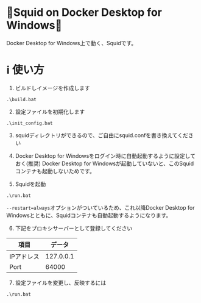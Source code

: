 # 🦑Squid on Docker Desktop for Windows🐋
Docker Desktop for Windows上で動く、Squidです。

# ℹ️ 使い方
1. ビルドしイメージを作成します
```
.\build.bat
```

2. 設定ファイルを初期化します
```
.\init_config.bat
```

3. squidディレクトリができるので、ご自由にsquid.confを書き換えてください

4. Docker Desktop for Windowsをログイン時に自動起動するように設定しておく(推奨)
Docker Desktop for Windowsが起動していないと、このSquidコンテナも起動しないためです。

5. Squidを起動
```
.\run.bat
```
`--restart=always`オプションがついているため、これ以降Docker Desktop for Windowsとともに、Squidコンテナも自動起動するようになります。

6. 下記をプロキシサーバーとして登録してください

|項目|データ|
|---|---|
|IPアドレス|127.0.0.1|
|Port|64000|

7. 設定ファイルを変更し、反映するには
```
.\run.bat
```

